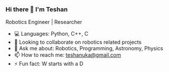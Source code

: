 ### Hi there 👋 I'm Teshan

Robotics Engineer | Researcher

- :computer: Languages: Python, C++, C
- 👯 Looking to collaborate on robotics related projects
- 💬 Ask me about: Robotics, Programming, Astronomy, Physics
- 📫 How to reach me: teshanuka@gmail.com
- ⚡ Fun fact: W starts with a D

<!--- Commented until I get github-stats to work properly
![Teshan's stats overview](https://github.com/teshanshanuka/github-stats/blob/master/generated/overview.svg)
![Teshan's languages](https://github.com/teshanshanuka/github-stats/blob/master/generated/languages.svg)
-->
